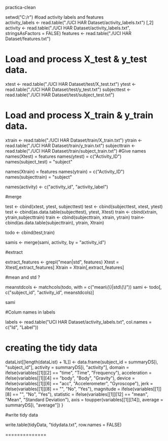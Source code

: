 practica-clean


setwd("C:/r")
#load activity labels and features  
activity_labels <- read.table("./UCI HAR Dataset/activity_labels.txt") [,2]
activity <- read.table("./UCI HAR Dataset/activity_labels.txt", stringsAsFactors = FALSE)
features <- read.table("./UCI HAR Dataset/features.txt")

# Load and process X_test & y_test data.
xtest <- read.table("./UCI HAR Dataset/test/X_test.txt")
ytest <- read.table("./UCI HAR Dataset/test/y_test.txt")
subjecttest <- read.table("./UCI HAR Dataset/test/subject_test.txt")

# Load and process X_train & y_train data.
xtrain <- read.table("./UCI HAR Dataset/train/X_train.txt")
ytrain <- read.table("./UCI HAR Dataset/train/y_train.txt")
subjecttrain <- read.table("./UCI HAR Dataset/train/subject_train.txt")
#Give names
names(Xtest) = features
names(ytest) = c("Activity_ID")
names(subject_test) = "subject"

names(Xtrain) = features
names(ytrain) = c("Activity_ID")
names(subjecttrain) = "subject"

names(activity) <- c("activity_id", "activity_label")

#merge

test <- cbind(xtest, ytest, subjecttest) test <- cbind(subjecttest, xtest, ytest)
test <- cbind(as.data.table(subjecttest), ytest, Xtest)
train <- cbind(xtrain, ytrain,subjecttrain) train <- cbind(subjecttrain, xtrain, ytrain)
train<- cbind(as.data.table(subjecttrain), ytrain, Xtrain)

todo <- cbind(test,train)

samis <- merge(sami, activity, by = "activity_id")

#extract

extract_features <- grepl("mean|std", features)
Xtest = Xtest[,extract_features]
Xtrain = Xtrain[,extract_features]

#mean and std
?

meanstdcols <- matchcols(todo, with = c("mean\\(\\)|std\\(\\)"))
sami <- todo[, c("subject_id", "activity_id", meanstdcols)]


sami

#Colum names in labels

labels <- read.table("UCI HAR Dataset/activity_labels.txt", col.names = c("Id", "Label"))



# creating the tidy data

dataList[[length(dataList) + 1L]] <- data.frame(subject_id = summaryDS[i, "subject_id"],
                                                activity = summaryDS[i, "activity"],
                                                domain =  ifelse(variables[[1]][2] == "time", "Time", "Frequency"),
                                                acceleration = ifelse(variables[[1]][4] == "body", "Body", "Gravity"),
                                                device = ifelse(variables[[1]][6] == "acc", "Accelerometer", "Gyroscope"),
                                                jerk = ifelse(variables[[1]][8] == "", "No", "Yes"),
                                                magnitude = ifelse(variables[[1]][8] == "", "No", "Yes"),
                                                statistic = ifelse(variables[[1]][12] == "mean", "Mean", "Standard Deviation"),
                                                axis = toupper(variables[[1]][14]),
                                                average = summaryDS[i, "average"])
}


#write tidy data

write.table(tidyData, "tidydata.txt", row.names = FALSE)

==============
